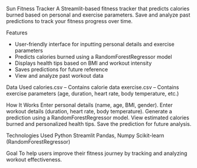  Sun Fitness Tracker
A Streamlit-based fitness tracker that predicts calories burned based on personal and exercise parameters. Save and analyze past predictions to track your fitness progress over time.

  Features
- User-friendly interface for inputting personal details and exercise parameters
- Predicts calories burned using a RandomForestRegressor model
- Displays health tips based on BMI and workout intensity
- Saves predictions for future reference
- View and analyze past workout data

 Data Used
calories.csv – Contains calorie data
exercise.csv – Contains exercise parameters (age, duration, heart rate, body temperature, etc.)

 How It Works
Enter personal details (name, age, BMI, gender).
Enter workout details (duration, heart rate, body temperature).
Generate a prediction using a RandomForestRegressor model.
View estimated calories burned and personalized health tips.
Save the prediction for future analysis.


Technologies Used
Python
Streamlit
Pandas, Numpy
Scikit-learn (RandomForestRegressor)

 Goal
To help users improve their fitness journey by tracking and analyzing workout effectiveness.

